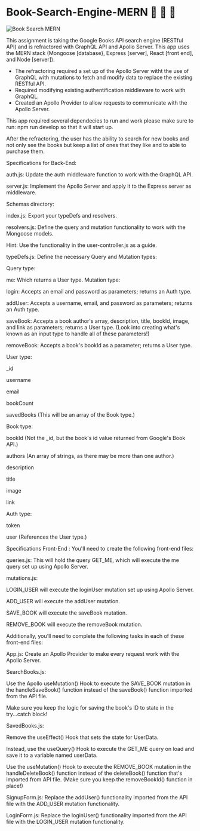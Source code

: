 # Book-Search-Engine-MERN   📖 📖 🔖

![Book Search MERN](https://user-images.githubusercontent.com/108914519/217728328-a4534bdf-710f-41f9-96be-231194d4b8bb.png)


This assignment is taking the Google Books API search engine (RESTful API) and is refractored with GraphQL API and Apollo Server. This app uses the MERN stack (Mongoose [database}, Express [server], React [front end], and Node [server]). 

* The refractoring required a set up of the Apollo Server witht the use of GraphQL with mutations to fetch and modify data to replace the existing RESTful API.
* Required modifying existing authentification middleware to work with GraphQL.
* Created an Apollo Provider to allow requests to communicate with the Apollo Server.

This app required several dependecies to run and work please make sure to run: npm run develop so that it will start up.

After the refractoring, the user has the ability to search for new books and not only see the books but keep a list of ones that they like and to able to purchase them.

Specifications for Back-End:

auth.js: Update the auth middleware function to work with the GraphQL API.

server.js: Implement the Apollo Server and apply it to the Express server as middleware.

Schemas directory:

index.js: Export your typeDefs and resolvers.

resolvers.js: Define the query and mutation functionality to work with the Mongoose models.

Hint: Use the functionality in the user-controller.js as a guide.

typeDefs.js: Define the necessary Query and Mutation types:

Query type:

me: Which returns a User type.
Mutation type:

login: Accepts an email and password as parameters; returns an Auth type.

addUser: Accepts a username, email, and password as parameters; returns an Auth type.

saveBook: Accepts a book author's array, description, title, bookId, image, and link as parameters; returns a User type. (Look into creating what's known as an input type to handle all of these parameters!)

removeBook: Accepts a book's bookId as a parameter; returns a User type.

User type:

_id

username

email

bookCount

savedBooks (This will be an array of the Book type.)

Book type:

bookId (Not the _id, but the book's id value returned from Google's Book API.)

authors (An array of strings, as there may be more than one author.)

description

title

image

link

Auth type:

token

user (References the User type.)



Specifications Front-End :
You'll need to create the following front-end files:

queries.js: This will hold the query GET_ME, which will execute the me query set up using Apollo Server.

mutations.js:

LOGIN_USER will execute the loginUser mutation set up using Apollo Server.

ADD_USER will execute the addUser mutation.

SAVE_BOOK will execute the saveBook mutation.

REMOVE_BOOK will execute the removeBook mutation.

Additionally, you’ll need to complete the following tasks in each of these front-end files:

App.js: Create an Apollo Provider to make every request work with the Apollo Server.

SearchBooks.js:

Use the Apollo useMutation() Hook to execute the SAVE_BOOK mutation in the handleSaveBook() function instead of the saveBook() function imported from the API file.

Make sure you keep the logic for saving the book's ID to state in the try...catch block!

SavedBooks.js:

Remove the useEffect() Hook that sets the state for UserData.

Instead, use the useQuery() Hook to execute the GET_ME query on load and save it to a variable named userData.

Use the useMutation() Hook to execute the REMOVE_BOOK mutation in the handleDeleteBook() function instead of the deleteBook() function that's imported from API file. (Make sure you keep the removeBookId() function in place!)

SignupForm.js: Replace the addUser() functionality imported from the API file with the ADD_USER mutation functionality.

LoginForm.js: Replace the loginUser() functionality imported from the API file with the LOGIN_USER mutation functionality.
